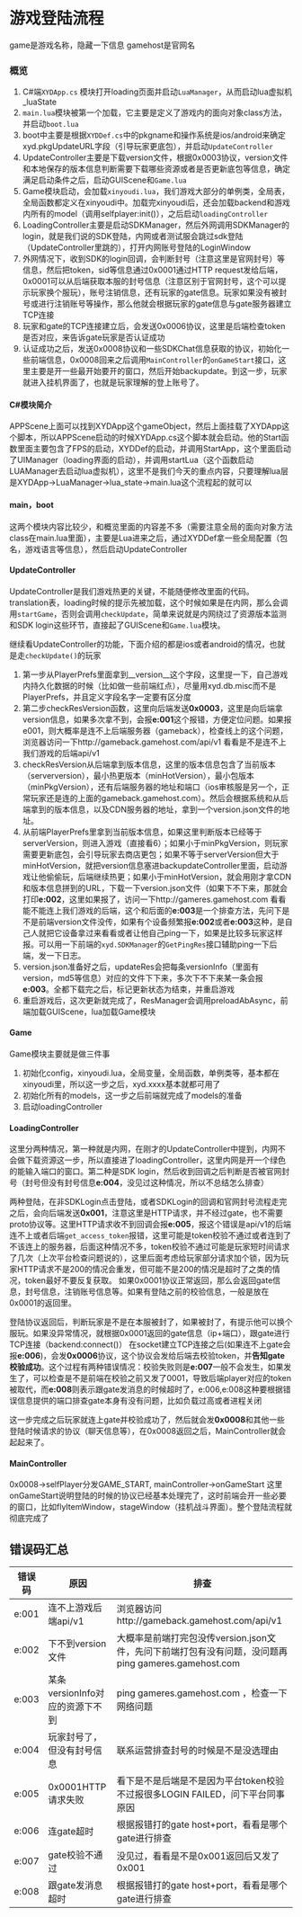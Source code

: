 # 游戏登陆流程

game是游戏名称，隐藏一下信息
gamehost是官网名

### 概览

1. C#端`XYDApp.cs` 模块打开loading页面并启动`LuaManager`，从而启动lua虚拟机_luaState
2. `main.lua`模块被第一个加载，它主要是定义了游戏内的面向对象class方法，并启动`boot.lua`
3. boot中主要是根据`XYDDef.cs`中的pkgname和操作系统是ios/android来确定xyd.pkgUpdateURL字段（引导玩家更底包），并启动`UpdateController`
4. UpdateController主要是下载version文件，根据0x0003协议，version文件和本地保存的版本信息判断需要下载哪些资源或者是否更新底包等信息，确定满足启动条件之后，启动GUIScene和`Game.lua`
5. Game模块启动，会加载`xinyoudi.lua`，我们游戏大部分的单例类，全局表，全局函数都定义在xinyoudi中。加载完xinyoudi后，还会加载backend和游戏内所有的model（调用selfplayer:init()），之后启动`loadingController`
6. LoadingController主要是启动SDKManager，然后外网调用SDKManager的login，就是我们说的SDK登陆，内网或者测试服会跳过sdk登陆（UpdateController里跳的），打开内网账号登陆的LoginWindow
7. 外网情况下，收到SDK的login回调，会判断封号（注意这里是官网封号）等信息，然后把token，sid等信息通过0x0001通过HTTP request发给后端，0x0001可以从后端获取本服的封号信息（注意区别于官网封号，这个可以提示玩家换个服玩），账号注销信息，还有玩家的gate信息。玩家如果没有被封号或进行注销账号等操作，那么他就会根据玩家的gate信息与gate服务器建立TCP连接
8. 玩家和gate的TCP连接建立后，会发送0x0006协议，这里是后端检查token是否对应，来告诉gate玩家是否认证成功
9. 认证成功之后，发送0x0008协议和一些SDKChat信息获取的协议，初始化一些前端信息，0x0008回来之后调用`MainController`的`onGameStart`接口，这里主要是开一些最开始要开的窗口，然后开始backupdate。到这一步，玩家就进入挂机界面了，也就是玩家理解的登上账号了。


#### C#模块简介
APPScene上面可以找到XYDApp这个gameObject，然后上面挂载了XYDApp这个脚本，所以APPScene启动的时候XYDApp.cs这个脚本就会启动。他的Start函数里面主要包含了FPS的启动，XYDDef的启动，并调用StartApp，这个里面启动了UIManager（loading界面的启动），并调用startLua（这个函数启动LUAManager去启动lua虚拟机），这里不是我们今天的重点内容，只要理解lua层是XYDApp->LuaManager->lua_state->main.lua这个流程起的就可以

#### main，boot
这两个模块内容比较少，和概览里面的内容差不多（需要注意全局的面向对象方法class在main.lua里面），主要是Lua进来之后，通过XYDDef拿一些全局配置（包名，游戏语言等信息），然后启动UpdateController

#### UpdateController
UpdateController是我们游戏热更的关键，不能随便修改里面的代码。translation表，loading时候的提示先被加载，这个时候如果是在内网，那么会调用`startGame`，否则会调用`checkUpdate`，简单来说就是内网绕过了资源版本监测和SDK login这些环节，直接起了GUIScene和`Game.lua`模块。

继续看UpdateController的功能，下面介绍的都是ios或者android的情况，也就是走`checkUpdate()`的玩家

1. 第一步从PlayerPrefs里面拿到__version__这个字段，这里提一下，自己游戏内持久化数据的时候（比如做一些前端红点），尽量用xyd.db.misc而不是PlayerPrefs，并且定义字段名字一定要有区分度
2. 第二步checkResVersion函数，这里向后端发送**0x0003**，这里是向后端拿version信息，如果多次拿不到，会报**e:001**这个报错，方便定位问题。如果报e001，则大概率是连不上后端服务器（gameback），检查线上的这个问题，浏览器访问一下http://gameback.gamehost.com/api/v1 看看是不是连不上我们游戏的后端api/v1
3. checkResVersion从后端拿到版本信息，这里的版本信息包含了当前版本（serverversion），最小热更版本（minHotVersion），最小包版本（minPkgVersion），还有后端服务器的地址和端口（ios审核服是另一个，正常玩家还是连的上面的gameback.gamehost.com）。然后会根据系统和从后端拿到的版本信息，以及CDN服务器的地址，拿到一个version.json文件的地址。
4. 从前端PlayerPrefs里拿到当前版本信息，如果这里判断版本已经等于serverVersion，则进入游戏（直接看6）；如果小于minPkgVersion，则玩家需要更新底包，会引导玩家去商店更包；如果不等于serverVersion但大于minHotVersion，就把version信息塞进backupdateController里面，启动游戏让他偷偷玩，后端继续热更；如果小于minHotVersion，就会用刚才拿CDN和版本信息拼到的URL，下载一下version.json文件（如果下不下来，那就会打印**e:002**，这里如果报了，访问一下http://gameres.gamehost.com 看看能不能连上我们游戏的后端，这个和后面的**e:003**是一个排查方法，先问下是不是前端version文件没传，如果有个设备频繁报**e:002**或者**e:003**这种，是自己人就把它设备拿过来看看或者让他自己ping一下，如果是比较多玩家这样报。可以用一下前端的`xyd.SDKManager`的`GetPingRes`接口辅助ping一下后端，发一下日志。
5. version.json准备好之后，updateRes会把每条versionInfo（里面有version，md5等信息）对应的文件下下来，多次下不下来某一条会报**e:003**。全都下载完之后，标记更新状态为结束，并重启游戏
6. 重启游戏后，这次更新就完成了，ResManager会调用preloadAbAsync，前端加载GUIScene，lua加载Game模块

#### Game
Game模块主要就是做三件事
1. 初始化config，xinyoudi.lua，全局变量，全局函数，单例类等，基本都在xinyoudi里，所以这一步之后，xyd.xxxx基本就都可用了
2. 初始化所有的models，这一步之后前端就完成了models的准备
3. 启动loadingController

#### LoadingController
这里分两种情况，第一种就是内网，在刚才的UpdateController中提到，内网不会做下载资源这一步，所以直接进了loadingController，这里内网是开一个绿色的能输入端口的窗口。第二种是SDK login，然后收到回调之后判断是否被官网封号（封号但没有封号信息**e:004**，没见过这种情况，所以不总结怎么排查）

两种登陆，在非SDKLogin点击登陆，或者SDKLogin的回调和官网封号流程走完之后，会向后端发送**0x001**，注意这里是HTTP请求，并不经过gate，也不需要proto协议等。这里HTTP请求收不到回调会报**e:005**，报这个错误是api/v1的后端连不上或者后端`get_access_token`报错，这里可能是token校验不通过或者连到了不该连上的服务器，后面这种情况不多，token校验不通过可能是玩家短时间请求了几次（上次平台检查问题说的），这里后面考虑给玩家部分请求加个锁，因为玩家HTTP请求不是200的情况会重发，但可能不是200的情况是超时了之类的情况，token最好不要反复获取。
如果0x0001协议正常返回，那么会返回gate信息，封号信息，注销账号信息等。如果有登陆之前的校验信息，一般是放在0x0001的返回里。

登陆协议返回后，判断玩家是不是在本服被封了，如果被封了，有提示他可以换个服玩。如果没异常情况，就根据0x0001返回的gate信息（ip+端口），跟gate进行TCP连接（backend:connect()）
在socket建立TCP连接之后(如果连不上gate会报**e:006**)，会发**0x0006**协议，这个协议会发给后端去校验token，并**告知gate校验成功**。这个过程有两种错误情况：校验失败则是**e:007**一般不会发生，如果发生了，可以检查是不是前端在校验之前又发了0001，导致后端player对应的token被取代，而**e:008**则表示跟gate发消息的时候超时了，e:006,e:008这种要根据错误信息提供的端口排查gate本身有没有问题，比如负载过高或者进程关闭

这一步完成之后玩家就连上gate并校验成功了，然后就会发**0x0008**和其他一些登陆时候请求的协议（聊天信息等），在0x0008返回之后，MainController就会起起来了。

#### MainController
0x0008->selfPlayer分发GAME_START, mainController->onGameStart
这里onGameStart说明登陆的时候的协议已经基本处理完了，这时前端会开一些必要的窗口，比如flyItemWindow，stageWindow（挂机战斗界面）。整个登陆流程就彻底完成了


## 错误码汇总

错误码 | 原因 | 排查
--- | --- | ---
e:001| 连不上游戏后端api/v1|浏览器访问http://gameback.gamehost.com/api/v1
e:002|下不到version文件|大概率是前端打完包没传version.json文件，先问下前端打包有没有问题，没问题再ping gameres.gamehost.com
e:003|某条versionInfo对应的资源下不到| ping gameres.gamehost.com ，检查一下网络问题
e:004|玩家封号了，但没有封号信息|联系运营排查封号的时候是不是没选理由
e:005|0x0001HTTP请求失败|看下是不是后端是不是因为平台token校验不过报很多LOGIN FAILED，问下平台同事原因
e:006|连gate超时|根据报错打的gate host+port，看看是哪个gate进行排查
e:007|gate校验不通过|没见过，看看是不是0x001返回后又发了0x001
e:008|跟gate发消息超时|根据报错打的gate host+port，看看是哪个gate进行排查


